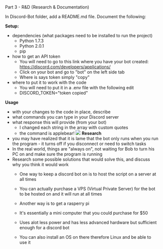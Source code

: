 Part 3 - R&D (Research & Documentation)

In Discord-Bot folder, add a README.md file. Document the following:

**Setup:**
- dependencies (what packages need to be installed to run the project)
  - Python 1.7.3
  - Python 2.0.1
  - pip
- how to get an API token
  - You will need to go to this link where you have your bot created: https://discord.com/developers/applications/
  - Click on your bot and go to "bot" on the left side tab
  - Where is says token simply "copy"
- where to put it to work with the code
  - You will need to put it in a .env file with the following edit
  - DISCORD_TOKEN="token copied"

**Usage**
- with your changes to the code in place, describe
- what commands you can type in your Discord server
- what response this will provide (from your bot)
   - I changed each string in the array with custom quotes
   - the command is applebear!
![](https://cdn.discordapp.com/attachments/194319856009478145/1021144130287587348/unknown.png)
**Research**
- you may have realized that it is lame that the bot only runs when you run the program - it turns off if you disconnect or need to switch tasks
- In the real world, things are "always on", not waiting for Bob to turn his PC on and make sure the program is running
- Research some possible solutions that would solve this, and discuss why you think it would work
  - One way to keep a discord bot on is to host the script on a server at all times
  - You can actually purchase a VPS (Virtual Private Server) for the bot to be hosted on and it will run at all times

  - Another way is to get a rasperry pi
  - It's essentially a mini computer that you could purchase for $50
  - Uses alot less power and has less advanced hardware but sufficient enough for a discord bot
  - You can also install an OS on there therefore Linux and be able to use it
